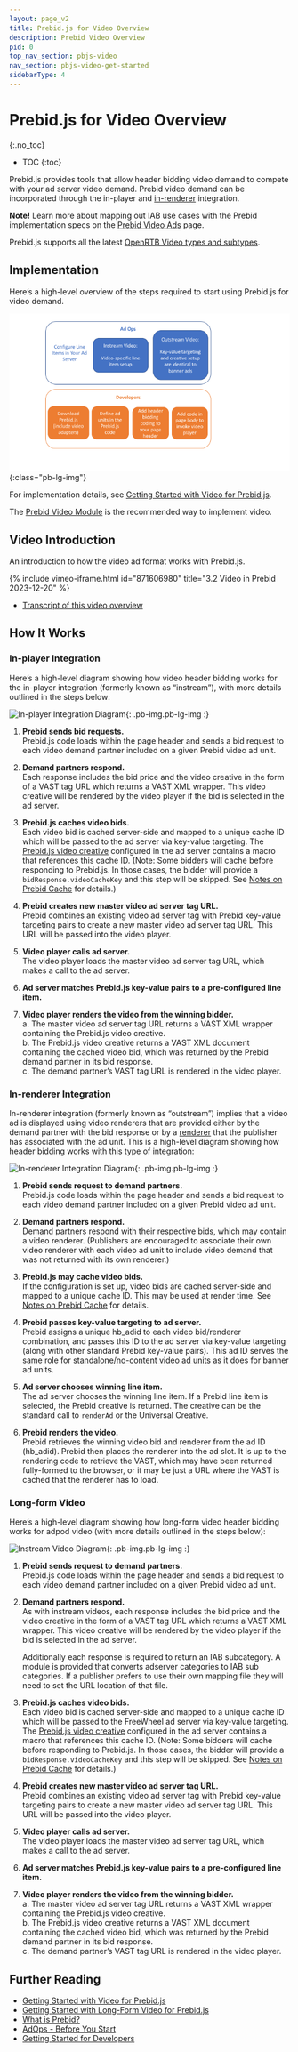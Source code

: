 ```yaml
---
layout: page_v2
title: Prebid.js for Video Overview
description: Prebid Video Overview
pid: 0
top_nav_section: pbjs-video
nav_section: pbjs-video-get-started
sidebarType: 4
---
```


# Prebid.js for Video Overview
{:.no_toc}

- TOC
{:toc}

Prebid.js provides tools that allow header bidding video demand to compete with your ad server video demand. Prebid video demand can be incorporated through the in-player and [in-renderer](/overview/glossary#renderer) integration.

**Note!** Learn more about mapping out IAB use cases with the Prebid implementation specs on the [Prebid Video Ads](/formats/video) page.

Prebid.js supports all the latest [OpenRTB Video types and subtypes](https://github.com/InteractiveAdvertisingBureau/AdCOM/blob/develop/AdCOM%20v1.0%20FINAL.md#list--placement-subtypes---video-).

## Implementation

Here’s a high-level overview of the steps required to start using Prebid.js for video demand.

![Video Overview](/assets/images/prebid-video/video-overview.png){:class="pb-lg-img"}

For implementation details, see [Getting Started with Video for Prebid.js](/prebid-video/video-getting-started.html).

The [Prebid Video Module](/prebid-video/video-getting-started.html#prebid-video-module) is the recommended way to implement video.

## Video Introduction

An introduction to how the video ad format works with Prebid.js.

{% include vimeo-iframe.html id="871606980" title="3.2 Video in Prebid 2023-12-20" %}

- [Transcript of this video overview](/prebid-video/video-overview-video.html)

## How It Works

### In-player Integration

Here’s a high-level diagram showing how video header bidding works for the in-player integration (formerly known as “instream”), with more details outlined in the steps below:

![In-player Integration Diagram]({{site.baseurl}}/assets/images/prebid-video/instream-video.png){: .pb-img.pb-lg-img :}

1. **Prebid sends bid requests.**  
Prebid.js code loads within the page header and sends a bid request to each video demand partner included on a given Prebid video ad unit.

2. **Demand partners respond.**  
Each response includes the bid price and the video creative in the form of a VAST tag URL which returns a VAST XML wrapper. This video creative will be rendered by the video player if the bid is selected in the ad server.

3. **Prebid.js caches video bids.**  
Each video bid is cached server-side and mapped to a unique cache ID which will be passed to the ad server via key-value targeting.  The [Prebid.js video creative]({{site.github.url}}/adops/setting-up-prebid-video-in-dfp.html#creative-setup) configured in the ad server contains a macro that references this cache ID. (Note: Some bidders will cache before responding to Prebid.js. In those cases, the bidder will provide a `bidResponse.videoCacheKey` and this step will be skipped. See [Notes on Prebid Cache]({{site.github.url}}/dev-docs/show-video-with-a-dfp-video-tag.html#notes-on-prebid-cache) for details.)

4. **Prebid creates new master video ad server tag URL.**  
Prebid combines an existing video ad server tag with Prebid key-value targeting pairs to create a new master video ad server tag URL. This URL will be passed into the video player.

5. **Video player calls ad server.**  
The video player loads the master video ad server tag URL, which makes a call to the ad server.

6. **Ad server matches Prebid.js key-value pairs to a pre-configured line item.**

7. **Video player renders the video from the winning bidder.**  
  a. The master video ad server tag URL returns a VAST XML wrapper containing the Prebid.js video creative.  
  b. The Prebid.js video creative returns a VAST XML document containing the cached video bid, which was returned by the Prebid demand partner in its bid response.  
  c. The demand partner’s VAST tag URL is rendered in the video player.

### In-renderer Integration

In-renderer integration (formerly known as “outstream”) implies that a video ad is displayed using video renderers that are provided either by the demand partner with the bid response or by a [renderer](/overview/glossary#renderer) that the publisher has associated with the ad unit. This is a high-level diagram showing how header bidding works with this type of integration:

![In-renderer Integration Diagram]({{site.baseurl}}/assets/images/prebid-video/outstream-video.png){: .pb-img.pb-lg-img :}

1. **Prebid sends request to demand partners.**  
Prebid.js code loads within the page header and sends a bid request to each video demand partner included on a given Prebid video ad unit.

2. **Demand partners respond.**  
Demand partners respond with their respective bids, which may contain a video renderer. (Publishers are encouraged to associate their own video renderer with each video ad unit to include video demand that was not returned with its own renderer.)

3. **Prebid.js may cache video bids.**  
If the configuration is set up, video bids are cached server-side and mapped to a unique cache ID. This may be used at render time. See [Notes on Prebid Cache](/dev-docs/show-video-with-a-dfp-video-tag.html#notes-on-prebid-cache) for details.

4. **Prebid passes key-value targeting to ad server.**  
Prebid assigns a unique hb_adid to each video bid/renderer combination, and passes this ID to the ad server via key-value targeting (along with other standard Prebid key-value pairs). This ad ID serves the same role for [standalone/no-content video ad units](/formats/video) as it does for banner ad units.

5. **Ad server chooses winning line item.**  
The ad server chooses the winning line item. If a Prebid line item is selected, the Prebid creative is returned. The creative can be the standard call to `renderAd` or the Universal Creative.

6. **Prebid renders the video.**  
Prebid retrieves the winning video bid and renderer from the ad ID (hb_adid). Prebid then places the renderer into the ad slot. It is up to the rendering code to retrieve the VAST, which may have been returned fully-formed to the browser, or it may be just a URL where the VAST is cached that the renderer has to load.

### Long-form Video

Here’s a high-level diagram showing how long-form video header bidding works for adpod video (with more details outlined in the steps below):

![Instream Video Diagram]({{site.baseurl}}/assets/images/prebid-video/instream-video.png){: .pb-img.pb-lg-img :}

1. **Prebid sends request to demand partners.**  
Prebid.js code loads within the page header and sends a bid request to each video demand partner included on a given Prebid video ad unit.

2. **Demand partners respond.**  
As with instream videos, each response includes the bid price and the video creative in the form of a VAST tag URL which returns a VAST XML wrapper.  This video creative will be rendered by the video player if the bid is selected in the ad server.  

      Additionally each response is required to return an IAB subcategory. A module is provided that converts adserver categories to IAB sub categories. If a publisher prefers to use their own mapping file they will need to set the URL location of that file.  

3. **Prebid.js caches video bids.**  
Each video bid is cached server-side and mapped to a unique cache ID which will be passed to the FreeWheel ad server via key-value targeting.  The [Prebid.js video creative]({{site.github.url}}/adops/setting-up-prebid-video-in-dfp.html#creative-setup) configured in the ad server contains a macro that references this cache ID. (Note: Some bidders will cache before responding to Prebid.js. In those cases, the bidder will provide a `bidResponse.videoCacheKey` and this step will be skipped. See [Notes on Prebid Cache]({{site.github.url}}/dev-docs/show-video-with-a-dfp-video-tag.html#notes-on-prebid-cache) for details.)

4. **Prebid creates new master video ad server tag URL.**  
Prebid combines an existing video ad server tag with Prebid key-value targeting pairs to create a new master video ad server tag URL.  This URL will be passed into the video player.

5. **Video player calls ad server.**  
The video player loads the master video ad server tag URL, which makes a call to the ad server.

6. **Ad server matches Prebid.js key-value pairs to a pre-configured line item.**

7. **Video player renders the video from the winning bidder.**  
  a. The master video ad server tag URL returns a VAST XML wrapper containing the Prebid.js video creative.  
  b. The Prebid.js video creative returns a VAST XML document containing the cached video bid, which was returned by the Prebid demand partner in its bid response.  
  c. The demand partner’s VAST tag URL is rendered in the video player.

## Further Reading

- [Getting Started with Video for Prebid.js](/prebid-video/video-getting-started.html)
- [Getting Started with Long-Form Video for Prebid.js](/prebid-video/video-long-form.html)
- [What is Prebid?](/overview/intro.html)
- [AdOps - Before You Start](/adops/before-you-start.html)
- [Getting Started for Developers](/dev-docs/getting-started.html)
